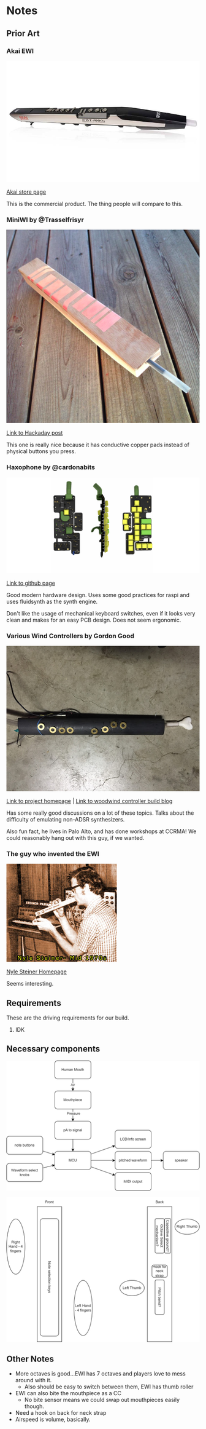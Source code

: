 # Notes

## Prior Art

### Akai EWI

![alt text](notes/2a4e971bff83717aa2e1d725b2e55a36.jpg)

[Akai store page](https://www.akaipro.com/products/ewi-series)

This is the commercial product. The thing people will compare to this.

### MiniWI by @Trasselfrisyr

![alt text](notes/404771463985553742.png)

[Link to Hackaday post](https://hackaday.io/project/11843-miniwi-woodwind-midi-controller)

This one is really nice because it has conductive copper pads instead of physical buttons you press.

### Haxophone by @cardonabits

![alt text](notes/renders.png)

[Link to github page](https://github.com/cardonabits/haxo-hw)

Good modern hardware design. Uses some good practices for raspi and uses fluidsynth as the synth engine.

Don't like the usage of mechanical keyboard switches, even if it looks very clean and makes for an easy PCB design. Does not seem ergonomic.

### Various Wind Controllers by Gordon Good

![alt text](notes/Top.jpg)

[Link to project homepage](http://gordophone.blogspot.com/2013/01/a-series-basics-of-diy-wind-controllers.html) | [Link to woodwind controller build blog](http://gordophone.blogspot.com/2016/04/aside-touch-sensing-with-mpr121.html)

Has some really good discussions on a lot of these topics. Talks about the difficulty of emulating non-ADSR synthesizers.

Also fun fact, he lives in Palo Alto, and has done workshops at CCRMA! We could reasonably hang out with this guy, if we wanted.

### The guy who invented the EWI

![alt text](notes/NyleSteinerVintage.jpg)

[Nyle Steiner Homepage](https://www.patchmanmusic.com/NyleSteinerHomepage.html)

Seems interesting.

## Requirements

These are the driving requirements for our build.

1. IDK

## Necessary components

![](diagrams-FBD.drawio.png)

![](diagrams-Physical.drawio.png)

## Other Notes

- More octaves is good...EWI has 7 octaves and players love to mess around with it.
    - Also should be easy to switch between them, EWI has thumb roller
- EWI can also bite the mouthpiece as a CC
    - No bite sensor means we could swap out mouthpieces easily though.
- Need a hook on back for neck strap
- Airspeed is volume, basically.
